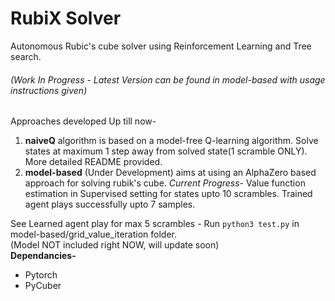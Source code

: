 # RubiX Solver
Autonomous Rubic's cube solver using Reinforcement Learning and Tree search.
###### (Work In Progress - Latest Version can be found in model-based with usage instructions given)        

Approaches developed Up till now-
1. **naiveQ** algorithm is based on a model-free Q-learning algorithm. Solve states at maximum 1 step away from solved state(1 scramble ONLY).  
More detailed README provided.
2. **model-based** (Under Development) aims at using an AlphaZero based approach for solving rubik's cube. *Current Progress*- Value function estimation in Supervised setting for states upto 10 scrambles. Trained agent plays successfully upto 7 samples.     

See Learned agent play for max 5 scrambles - Run `python3 test.py` in model-based/grid_value_iteration folder.  
(Model NOT included right NOW, will update soon)  
**Dependancies-**
* Pytorch
* PyCuber
